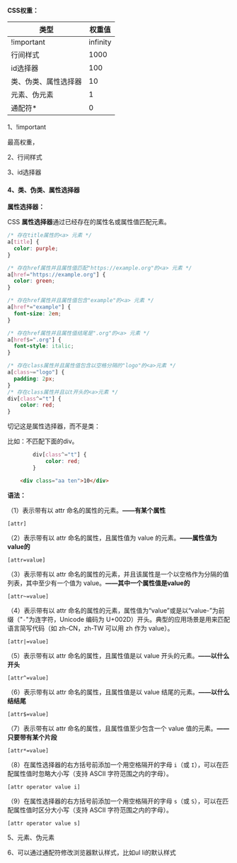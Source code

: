 **CSS权重：**

| 类型                 | 权重值   |
| -------------------- | -------- |
| !important           | infinity |
| 行间样式             | 1000     |
| id选择器             | 100      |
| 类、伪类、属性选择器 | 10       |
| 元素、伪元素         | 1        |
| 通配符*              | 0        |

1、!important

最高权重，

2、行间样式

3、id选择器

#### 4、类、伪类、属性选择器

**属性选择器：**

CSS **属性选择器**通过已经存在的属性名或属性值匹配元素。

```css
/* 存在title属性的<a> 元素 */
a[title] {
  color: purple;
}

/* 存在href属性并且属性值匹配"https://example.org"的<a> 元素 */
a[href="https://example.org"] {
  color: green;
}

/* 存在href属性并且属性值包含"example"的<a> 元素 */
a[href*="example"] {
  font-size: 2em;
}

/* 存在href属性并且属性值结尾是".org"的<a> 元素 */
a[href$=".org"] {
  font-style: italic;
}

/* 存在class属性并且属性值包含以空格分隔的"logo"的<a>元素 */
a[class~="logo"] {
  padding: 2px;
}
/* 存在class属性并且以t开头的<a>元素 */
div[class^="t"] {
    color: red;
}
```

切记这是属性选择器，而不是类：

比如：不匹配下面的div。

```css
        div[class^="t"] {
            color: red;
        }
```

```html
    <div class="aa ten">10</div>
```

**语法：**

（1）表示带有以 attr 命名的属性的元素。**——有某个属性**

```
[attr]
```

（2）表示带有以 attr 命名的属性，且属性值为 value 的元素。**——属性值为value的**

```
[attr=value]
```

（3）表示带有以 attr 命名的属性的元素，并且该属性是一个以空格作为分隔的值列表，其中至少有一个值为 value。**——其中一个属性值是value的**

```
[attr~=value]
```

（4）表示带有以 attr 命名的属性的元素，属性值为“value”或是以“value-”为前缀（"`-`"为连字符，Unicode 编码为 U+002D）开头。典型的应用场景是用来匹配语言简写代码（如 zh-CN，zh-TW 可以用 zh 作为 value）。

```
[attr|=value]
```

（5）表示带有以 attr 命名的属性，且属性值是以 value 开头的元素。**——以什么开头**

```
[attr^=value]
```

（6）表示带有以 attr 命名的属性，且属性值是以 value 结尾的元素。**——以什么结结尾**

```
[attr$=value]
```

（7）表示带有以 attr 命名的属性，且属性值至少包含一个 value 值的元素。**——只要带有某个片段**

```
[attr*=value]
```

（8）在属性选择器的右方括号前添加一个用空格隔开的字母 `i`（或 `I`），可以在匹配属性值时忽略大小写（支持 ASCII 字符范围之内的字母）。

```
[attr operator value i]
```

（9）在属性选择器的右方括号前添加一个用空格隔开的字母 `s`（或 `S`），可以在匹配属性值时区分大小写（支持 ASCII 字符范围之内的字母）。

```
[attr operator value s]
```



5、元素、伪元素



6、可以通过通配符修改浏览器默认样式，比如ul li的默认样式

